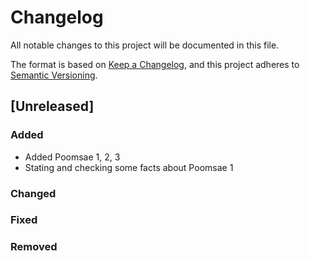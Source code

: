 # Changelog

All notable changes to this project will be documented in this file.

The format is based on [Keep a Changelog](https://keepachangelog.com/en/1.1.0),
and this project adheres to [Semantic Versioning](https://semver.org/spec/v2.0.0.html).

## [Unreleased]

### Added

- Added Poomsae 1, 2, 3
- Stating and checking some facts about Poomsae 1

### Changed
### Fixed
### Removed
